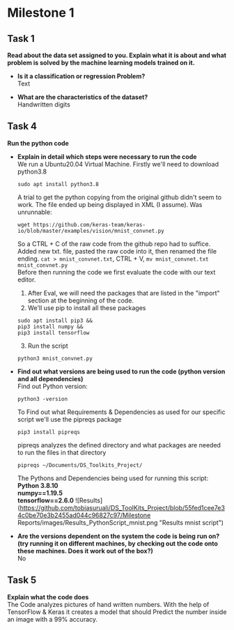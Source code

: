 # Milestone 1 

## Task 1
**Read about the data set assigned to you. Explain what it is about and what problem is solved by the machine learning models trained on it.**

- **Is it a classification or regression Problem?**  
    Text

- **What are the characteristics of the dataset?**    
    Handwritten digits


## Task 4

**Run the python code**

- **Explain in detail which steps were necessary to run the code**  
  We run a Ubuntu20.04 Virtual Machine. Firstly we'll need to download python3.8  
  ```
  sudo apt install python3.8
  ```
  
  A trial to get the python copying from the original github didn't seem to work. 
  The file ended up being displayed in XML (I assume). Was unrunnable:
  ```
  wget https://github.com/keras-team/keras-io/blob/master/examples/vision/mnist_convnet.py
  ```
  So a CTRL + C of the raw code from the github repo had to suffice. Added new txt. file, pasted the raw code into it, then renamed the file ending.
  `cat > mnist_convnet.txt`, CTRL + V, `mv mnist_convnet.txt mnist_convnet.py`  
  Before then running the code we first evaluate the code with our text editor.  
  1. After Eval, we will need the packages that are listed in the "import" section at the beginning of the code.
  2. We'll use pip to install all these packages
    ```
    sudo apt install pip3 &&
    pip3 install numpy &&
    pip3 install tensorflow 
    ```
  3. Run the script
    ```
    python3 mnist_convnet.py
    ```
    
  




- **Find out what versions are being used to run the code (python version and all dependencies)**  
  Find out Python version:
  ```
  python3 -version
  ```
  To Find out what Requirements & Dependencies as used for our specific script we'll use the pipreqs package
  ```
  pip3 install pipreqs
  ```
  pipreqs analyzes the defined directory and what packages are needed to run the files in that directory
  ```
  pipreqs ~/Documents/DS_Toolkits_Project/
  ```
  The Pythons and Dependencies being used for running this script:  
  **Python 3.8.10  
  numpy==1.19.5  
  tensorflow==2.6.0**
  ![Results](https://github.com/tobiasuruali/DS_ToolKits_Project/blob/55fed1cee7e34c0be70e3b2455ad044c96827c97/Milestone Reports/images/Results_PythonScript_mnist.png "Results mnist script")




- **Are the versions dependent on the system the code is being run on? (try running it on different machines, by checking out the code onto these machines. Does it work out of the box?)**  
  No

## Task 5  
**Explain what the code does**  
  The Code analyzes pictures of hand written numbers. With the help of TensorFlow & Keras it creates a model that should Predict the number inside an image with a 99% accuracy.